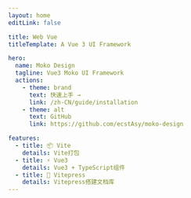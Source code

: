 ```yaml
---
layout: home
editLink: false

title: Web Vue
titleTemplate: A Vue 3 UI Framework

hero:
  name: Moko Design
  tagline: Vue3 Moko UI Framework
  actions:
    - theme: brand
      text: 快速上手 →
      link: /zh-CN/guide/installation
    - theme: alt
      text: GitHub
      link: https://github.com/ecstAsy/moko-design

features:
  - title: 📦 Vite
    details: Vite打包
  - title: ⚡️ Vue3
    details: Vue3 + TypeScript组件
  - title: 📃 Vitepress
    details: Vitepress搭建文档库
---
```

